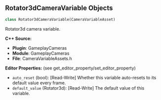 ## Rotator3dCameraVariable Objects

```python
class Rotator3dCameraVariable(CameraVariableAsset)
```

Rotator3d camera variable.

**C++ Source:**

- **Plugin**: GameplayCameras
- **Module**: GameplayCameras
- **File**: CameraVariableAssets.h

**Editor Properties:** (see get_editor_property/set_editor_property)

- ``auto_reset`` (bool):  [Read-Write] Whether this variable auto-resets to its default value every frame.
- ``default_value`` (Rotator3d):  [Read-Write] The default value of this variable.

<a id="unreal.Integer32CameraVariable"></a>
